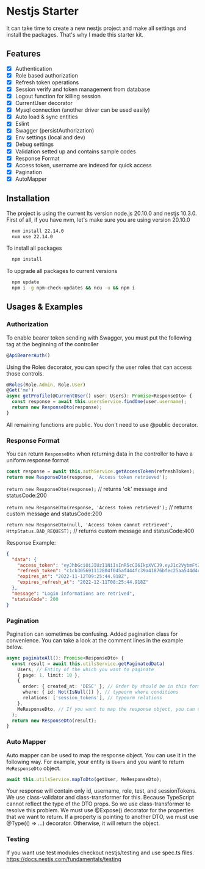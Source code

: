 # Nestjs Starter

It can take time to create a new nestjs project and make all settings and install the packages. That's why I made this
starter kit.

## Features

- [x] Authentication
- [x] Role based authorization
- [x] Refresh token operations
- [x] Session verify and token management from database
- [x] Logout function for killing session
- [x] CurrentUser decorator
- [x] Mysql connection (another driver can be used easily)
- [x] Auto load & sync entities
- [x] Eslint
- [x] Swagger (persistAuthorization)
- [x] Env settings (local and dev)
- [x] Debug settings
- [x] Validation setted up and contains sample codes
- [x] Response Format
- [x] Access token, username are indexed for quick access
- [x] Pagination
- [x] AutoMapper

## Installation

The project is using the current lts version node.js 20.10.0 and nestjs 10.3.0.
First of all, if you have nvm, let's make sure you are using version 20.10.0

```bash
  nvm install 22.14.0
  nvm use 22.14.0
```

To install all packages

```bash
  npm install
```

To upgrade all packages to current versions

```bash
  npm update
  npm i -g npm-check-updates && ncu -u && npm i
```

## Usages & Examples

### Authorization

To enable bearer token sending with Swagger, you must put the following tag at the beginning of the controller

```typescript
@ApiBearerAuth()
```

Using the Roles decorator, you can specify the user roles that can access those controls.

```typescript
@Roles(Role.Admin, Role.User)
@Get('me')
async getProfile(@CurrentUser() user: Users): Promise<ResponseDto> {
  const response = await this.usersService.findOne(user.username);
  return new ResponseDto(response);
}
```

All remaining functions are public. You don't need to use @public decorator.

### Response Format

You can return `ResponseDto` when returning data in the controller to have a uniform response format

```typescript
const response = await this.authService.getAccessToken(refreshToken);
return new ResponseDto(response, 'Access token retrieved');
```

`return new ResponseDto(response);` // returns 'ok' message and statusCode:200

`return new ResponseDto(response, 'Access token retrieved');` // returns custom message and statusCode:200

`return new ResponseDto(null, 'Access token cannot retrieved', HttpStatus.BAD_REQUEST);` // returns custom message and statusCode:400

Response Example:

```json
{
  "data": {
    "access_token": "eyJhbGciOiJIUzI1NiIsInR5cCI6IkpXVCJ9.eyJ1c2VybmFtZSI6InN0cmluZyIsInN1YiI6MSwiY3JlYXRlZEF0IjoiMjAyMi0xMS0xMFQxMDo1MDo1MS41MzBaIiwiaWF0IjoxNjY4MTU1MTQ0LCJleHAiOjE2NjgyNDUxNDR9.Xf6AKBTgx6NPXtP7WsqvUJMYdvpUZ_9zZvTTfZpxJyA",
    "refresh_token": "c1cb305691112804f045af444fc39a41876bfec25aa544d4cb1ab4e94b05693f743d9c2548afc9c92a8e555777c6bbc50a97fe3bf8fab30eac581e8c42031b0f",
    "expires_at": "2022-11-12T09:25:44.918Z",
    "expires_refresh_at": "2022-12-11T08:25:44.918Z"
  },
  "message": "Login informations are retrived",
  "statusCode": 200
}
```

### Pagination

Pagination can sometimes be confusing. Added pagination class for convenience. You can take a look at the comment lines in the example below.

```typescript
async paginateAll(): Promise<ResponseDto> {
  const result = await this.utilsService.getPaginatedData(
    Users, // Entity of the which you want to paginate
    { page: 1, limit: 10 },
    {
      order: { created_at: 'DESC' }, // Order by should be in this format
      where: { id: Not(IsNull()) }, // typeorm where conditions
      relations: ['session_tokens'], // typeorm relations
    },
    MeResponseDto, // If you want to map the response object, you can use this. should be mapper format like above
  );
  return new ResponseDto(result);
}
```

### Auto Mapper

Auto mapper can be used to map the response object. You can use it in the following way.
For example, your entity is `Users` and you want to return `MeResponseDto` object.

```typescript
await this.utilsService.mapToDto(getUser, MeResponseDto);
```

Your response will contain only id, username, role, test, and sessionTokens. We use class-validator and class-transformer for this. Because TypeScript cannot reflect the type of the DTO props. So we use class-transformer to resolve this problem.
We must use @Expose() decorator for the properties that we want to return.
If a property is pointing to another DTO, we must use @Type(() => ...) decorator. Otherwise, it will return the object.

### Testing

If you want use test modules checkout nestjs/testing and use spec.ts files.
https://docs.nestjs.com/fundamentals/testing
